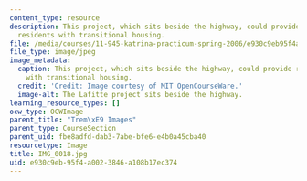 ```yaml
---
content_type: resource
description: This project, which sits beside the highway, could provide returning
  residents with transitional housing.
file: /media/courses/11-945-katrina-practicum-spring-2006/e930c9eb95f4a0023846a108b17ec374_IMG_0018.jpg
file_type: image/jpeg
image_metadata:
  caption: This project, which sits beside the highway, could provide returning residents
    with transitional housing.
  credit: 'Credit: Image courtesy of MIT OpenCourseWare.'
  image-alt: The Lafitte project sits beside the highway.
learning_resource_types: []
ocw_type: OCWImage
parent_title: "Trem\xE9 Images"
parent_type: CourseSection
parent_uid: fbe8adfd-dab3-7abe-bfe6-e4b0a45cba40
resourcetype: Image
title: IMG_0018.jpg
uid: e930c9eb-95f4-a002-3846-a108b17ec374
---
```

